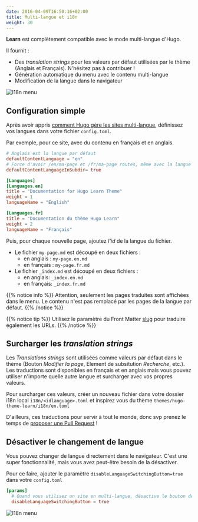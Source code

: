 ```yaml
---
date: 2016-04-09T16:50:16+02:00
title: Multi-langue et i18n
weight: 30
---
```


**Learn** est complètement compatible avec le mode multi-langue d'Hugo.

Il fournit :

- Des _translation strings_ pour les valeurs par défaut utilisées par le thème (Anglais et Français). N'hésitez pas à contribuer !
- Génération automatique du menu avec le contenu multi-langue
- Modification de la langue dans le navigateur

![I18n menu](/en/cont/i18n/images/i18n-menu.gif)

## Configuration simple

Après avoir appris [comment Hugo gère les sites multi-langue](https://gohugo.io/content-management/multilingual), définissez vos langues dans votre fichier `config.toml`.

Par exemple, pour ce site, avec du contenu en français et en anglais.

```toml
# Anglais est la langue par défaut
defaultContentLanguage = "en"
# Force d'avoir /en/ma-page et /fr/ma-page routes, même avec la langue par défaut.
defaultContentLanguageInSubdir= true

[Languages]
[Languages.en]
title = "Documentation for Hugo Learn Theme"
weight = 1
languageName = "English"

[Languages.fr]
title = "Documentation du thème Hugo Learn"
weight = 2
languageName = "Français"
```

Puis, pour chaque nouvelle page, ajoutez _l'id_ de la langue du fichier.

- Le fichier `my-page.md` est découpé en deux fichiers :
  - en anglais : `my-page.en.md`
  - en français : `my-page.fr.md`
- Le fichier `_index.md` est découpé en deux fichiers :
  - en anglais: `_index.en.md`
  - en français: `_index.fr.md`

{{% notice info %}}
Attention, seulement les pages traduites sont affichées dans le menu. Le contenu n'est pas remplacé par les pages de la langue par défaut.
{{% /notice %}}

{{% notice tip %}}
Utilisez le paramètre du Front Matter [slug](https://gohugo.io/content-management/multilingual/#translate-your-content) pour traduire également les URLs.
{{% /notice %}}

## Surcharger les _translation strings_

Les _Translations strings_ sont utilisées comme valeurs par défaut dans le thème (Bouton _Modifier la page_, Element de subsitution _Recherche_, etc.). Les traductions sont disponibles en français et en anglais mais vous pouvez utiliser n'importe quelle autre langue et surcharger avec vos propres valeurs.

Pour surcharger ces valeurs, créer un nouveau fichier dans votre dossier i18n local `i18n/<idlanguage>.toml` et inspirez vous du thème `themes/hugo-theme-learn/i18n/en.toml`

D'ailleurs, ces traductions pour servir à tout le monde, donc svp prenez le temps de [proposer une Pull Request](https://github.com/matcornic/hugo-theme-learn/pulls) !

## Désactiver le changement de langue

Vous pouvez changer de langue directement dans le navigateur. C'est une super fonctionnalité, mais vous avez peut-être besoin de la désactiver.

Pour ce faire, ajouter le paramètre `disableLanguageSwitchingButton=true` dans votre `config.toml`

```toml
[params]
  # Quand vous utilisez un site en multi-langue, désactive le bouton de changment de langue.
  disableLanguageSwitchingButton = true
```

![I18n menu](/en/cont/i18n/images/i18n-menu.gif)
